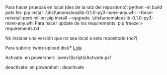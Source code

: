 
Para hacer pruebas en local (des de la raiz del repositorio):
python -m build
pots fer: pip install .\dist\anomalouslib-0.1.0-py3-none-any.whl --force-reinstall
però millor: pip install --upgrade .\dist\anomalouslib-0.1.0-py3-none-any.whl
Para hacer update de los requirements: pip freeze > requirements.txt

No instalar una versión que no sea local a este repositorio (no?)

Para subirlo: twine upload dist/*
[Link](https://pypi.org/project/AnomalousLib/)

Activate:
en powershell: .\venv\Scripts\Activate.ps1

deactivate:
en powershell : deactivate


<!-- EXPLICAR ESTO -->
<!-- - Entrar al environment "env"

```
project_root/
│
├── data/                   # Todos los datos relacionados
│   ├── raw/                # Datos originales/inmutables (descargados)
│   ├── generated/          # Datos sintéticos generados
│   ├── processed/          # Datos transformados/listos para modelar
│   └── external/           # Datos de terceros/externos
│
├── models/                 # Modelos guardados
│   ├── trained_models/     # Modelos entrenados (pickles u otros formatos)
│   └── model_configs/      # Configuraciones/parámetros de modelos
│
├── results/                # Resultados de análisis y predicciones
│   ├── reports/            # Reportes estadísticos/analíticos
│   ├── predictions/        # Resultados de predicciones
│   └── visualizations/     # Gráficos y visualizaciones
│
├── src/                    # Código fuente del proyecto
│   ├── data/               # Módulo para manejo de datos
│   │   ├── __init__.py
│   │   ├── datasets.py     # Clases Dataset, GeneratedDataset, RealDataset
│   │   └── preprocessing.py# Funciones de preprocesamiento
│   │
│   ├── models/             # Módulo para modelos
│   │   ├── __init__.py
│   │   ├── base_model.py   # Clase base Model
│   │   └── specific_models/# Modelos concretos (ej. random_forest.py)
│   │
│   ├── analysis/           # Módulo de análisis
│   │   ├── __init__.py
│   │   ├── analyzer.py     # Clase DataAnalyzer
│   │   └── metrics.py      # Funciones de evaluación
│   │
│   └── utils/              # Utilidades auxiliares
│       ├── __init__.py
│       ├── logger.py       # Sistema de logging
│       └── helpers.py      # Funciones helper
│
├── notebooks/              # Jupyter notebooks de exploración
│   ├── EDA/                # Análisis exploratorio
│   └── experiments/        # Experimentos con modelos
│
├── tests/                  # Tests unitarios e integración
│   ├── __init__.py
│   ├── test_datasets.py
│   └── test_models.py
│
├── config/                 # Configuraciones del proyecto
│   ├── paths.yaml          # Rutas de archivos/directorios
│   └── settings.yaml       # Parámetros globales
│
├── scripts/                # Scripts ejecutables
│   ├── train_model.py
│   └── generate_data.py
│
├── requirements.txt        # Dependencias
├── README.md               # Documentación del proyecto
├── .gitignore              # Archivos a ignorar en Git
└── .env                    # Variables de entorno (opcional)
```

pip freeze > requirements.txt

<!-- para montar el entorno (activar, hacer estos canvios y desactivar):
Para Linux
export PYTHONPATH="/ruta/a/tu/proyecto_raiz:$PYTHONPATH"

Para Windows (bat):
set PYTHONPATH=C:\ruta\a\tu\proyecto_raiz;%PYTHONPATH%

Para Windows (ps1): -->
